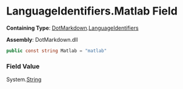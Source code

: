 # LanguageIdentifiers\.Matlab Field

**Containing Type**: [DotMarkdown](../../README.md)\.[LanguageIdentifiers](../README.md)

**Assembly**: DotMarkdown\.dll

```csharp
public const string Matlab = "matlab"
```

### Field Value

System\.[String](https://docs.microsoft.com/en-us/dotnet/api/system.string)